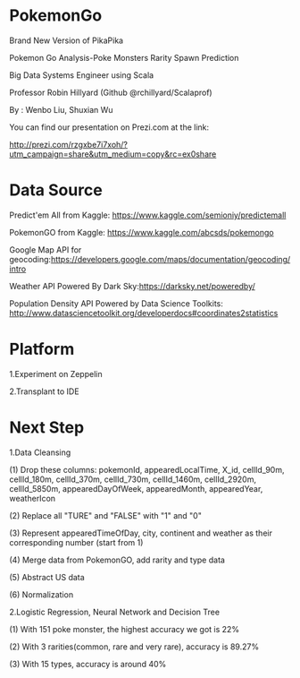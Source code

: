 # PokemonGo

Brand New Version of PikaPika

Pokemon Go Analysis-Poke Monsters Rarity Spawn Prediction

Big Data Systems Engineer using Scala

Professor Robin Hillyard (Github @rchillyard/Scalaprof)

By : Wenbo Liu, Shuxian Wu
     
You can find our presentation on Prezi.com at the link:

http://prezi.com/rzgxbe7i7xoh/?utm_campaign=share&utm_medium=copy&rc=ex0share

# Data Source
Predict'em All from Kaggle: https://www.kaggle.com/semioniy/predictemall

PokemonGO from Kaggle: https://www.kaggle.com/abcsds/pokemongo

Google Map API for geocoding:https://developers.google.com/maps/documentation/geocoding/intro

Weather API Powered By Dark Sky:https://darksky.net/poweredby/

Population Density API Powered by Data Science Toolkits:
http://www.datasciencetoolkit.org/developerdocs#coordinates2statistics

# Platform

1.Experiment on Zeppelin

2.Transplant to IDE

# Next Step

1.Data Cleansing
     
  (1) Drop these columns: pokemonId, appearedLocalTime, X_id, cellId_90m, cellId_180m, cellId_370m, cellId_730m, cellId_1460m, cellId_2920m, cellId_5850m, appearedDayOfWeek, appearedMonth, appearedYear, weatherIcon
     
  (2) Replace all "TURE" and "FALSE" with "1" and "0"
     
  (3) Represent appearedTimeOfDay, city, continent and weather as their corresponding number (start from 1)
     
  (4) Merge data from PokemonGO, add rarity and type data
     
  (5) Abstract US data
     
  (6) Normalization
     
2.Logistic Regression, Neural Network and Decision Tree

  (1) With 151 poke monster, the highest accuracy we got is 22%
     
  (2) With 3 rarities(common, rare and very rare), accuracy is 89.27%
     
  (3) With 15 types, accuracy is around 40%
  


     
